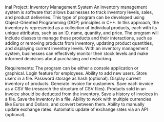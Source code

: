 inal Project: Inventory Management System
An inventory management system is software that allows businesses to track inventory levels, sales, and product deliveries. This type of program can be developed using Object-Oriented Programming (OOP) principles in C++. In this approach, the inventory is represented as a collection of individual products, each with its unique attributes, such as an ID, name, quantity, and price. The program will include classes to manage these products and their interactions, such as adding or removing products from inventory, updating product quantities, and displaying current inventory levels. With an inventory management system, businesses can effectively monitor their stock levels and make informed decisions about purchasing and restocking.

Requirements:
The program can be either a console application or graphical.
Login feature for employees.
Ability to add new users.
Store users in a file.
Password storage as hash (optional).
Display current inventory of products.
Generate invoice for customers.
Save each invoice as a CSV file (research the structure of CSV files).
Products sold in an invoice should be deducted from the inventory.
Save a history of invoices in a file.
Save the inventory in a file.
Ability to work with multiple currencies like Euros and Dollars, and convert between them.
Ability to manually update exchange rates.
Automatic update of exchange rates via an API (optional).